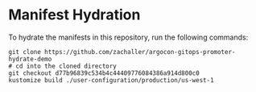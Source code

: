 # Manifest Hydration

To hydrate the manifests in this repository, run the following commands:

```shell
git clone https://github.com/zachaller/argocon-gitops-promoter-hydrate-demo
# cd into the cloned directory
git checkout d77b96839c534b4c44409776084386a914d800c0
kustomize build ./user-configuration/production/us-west-1
```
